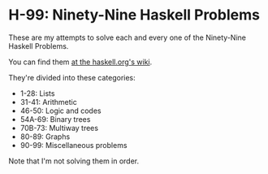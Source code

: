 # H-99: Ninety-Nine Haskell Problems

These are my attempts to solve each and every one of the
Ninety-Nine Haskell Problems.

You can find them [at the haskell.org's wiki][0].

They're divided into these categories:

* 1-28: Lists
* 31-41: Arithmetic
* 46-50: Logic and codes
* 54A-69: Binary trees
* 70B-73: Multiway trees
* 80-89: Graphs
* 90-99: Miscellaneous problems

Note that I'm not solving them in order.

[0]:http://www.haskell.org/haskellwiki/H-99:_Ninety-Nine_Haskell_Problems

